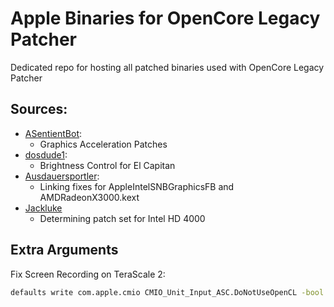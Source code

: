 # Apple Binaries for OpenCore Legacy Patcher

Dedicated repo for hosting all patched binaries used with OpenCore Legacy Patcher

## Sources:

* [ASentientBot](https://github.com/ASentientBot):
  * Graphics Acceleration Patches
* [dosdude1](https://github.com/dosdude1):
  * Brightness Control for El Capitan
* [Ausdauersportler](https://github.com/Ausdauersportler):
  * Linking fixes for AppleIntelSNBGraphicsFB and AMDRadeonX3000.kext
* [Jackluke](https://github.com/jacklukem)
  * Determining patch set for Intel HD 4000
  
## Extra Arguments

Fix Screen Recording on TeraScale 2:
```sh
defaults write com.apple.cmio CMIO_Unit_Input_ASC.DoNotUseOpenCL -bool true
```